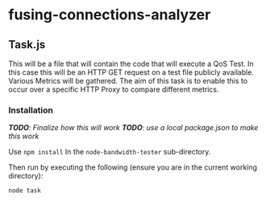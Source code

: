 # fusing-connections-analyzer
## Task.js

This will be a file that will contain the code that will execute a QoS Test.
In this case this will be an HTTP GET request on a test file publicly available.
Various Metrics will be gathered.
The aim of this task is to enable this to occur over a specific HTTP Proxy to compare different metrics.

### Installation

_**TODO**: Finalize how this will work_ 
_**TODO**: use a local package.json to make this work_ 

Use 
``
npm install
``
In the `node-bandwidth-tester` sub-directory.

Then run by executing the following (ensure you are in the current working directory):

``
node task
``